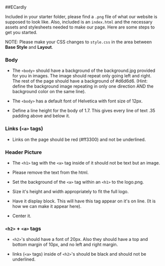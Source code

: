##ECardly

Included in your starter folder, please find a `.png` file of what our website is supposed to look like. Also, included is an `index.html` and the necessary assets and stylesheets needed to make our page. Here are some steps to get you started.

NOTE: Please make your CSS changes to `style.css` in the area between **Base Style** and **Layout**.

### Body

- The `<body>` should have a background of the background.jpg provided for you in images. The image should repeat only going left and right. The rest of the page should have a background of #d6d6d6. (Hint: define the background image repeating in only one direction AND the background color on the same line).

- The `<body>` has a default font of Helvetica with font size of 12px.

- Define a line height for the body of 1.7. This gives every line of text .35 padding above and below it.

### Links (`<a>` tags)

- Links on the page should be red (#ff3300) and not be underlined.

### Header Picture

- The `<h1>` tag with the `<a>` tag inside of it should not be text but an image.

- Please remove the text from the html.

- Set the background of the `<a>` tag within an `<h1>` to the logo.png.

- Size it's height and width appropriately to fit the full logo.

- Have it display block. This will have this tag appear on it's on line. (It is how we can make it appear here).

- Center it.

### `<h2>` + `<a>` tags

- `<h2>`'s should have a font of 20px. Also they should have a top and bottom margin of 10px, and no left and right margin.

- links (`<a>` tags) inside of `<h2>`'s should be black and should not be underlined.
